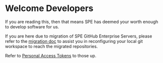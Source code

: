 # Welcome Developers

If you are reading this, then that means SPE has deemed your worth enough to develop software for us.

If you are here due to migration of SPE GitHub Enterprise Servers, please refer to the [migration doc](MIGRATION.MD) to assist you in reconfiguring your local git workspace to reach the migrated repositories.

Refer to [Personal Access Tokens](PATS.MD) to those up.

